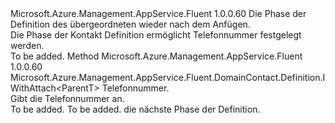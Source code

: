<Type Name="IWithPhoneNumber&lt;ParentT&gt;" FullName="Microsoft.Azure.Management.AppService.Fluent.DomainContact.Definition.IWithPhoneNumber&lt;ParentT&gt;">
  <TypeSignature Language="C#" Value="public interface IWithPhoneNumber&lt;ParentT&gt;" />
  <TypeSignature Language="ILAsm" Value=".class public interface auto ansi abstract IWithPhoneNumber`1&lt;ParentT&gt;" />
  <TypeSignature Language="DocId" Value="T:Microsoft.Azure.Management.AppService.Fluent.DomainContact.Definition.IWithPhoneNumber`1" />
  <TypeSignature Language="VB.NET" Value="Public Interface IWithPhoneNumber(Of ParentT)" />
  <TypeSignature Language="F#" Value="type IWithPhoneNumber&lt;'ParentT&gt; = interface" />
  <AssemblyInfo>
    <AssemblyName>Microsoft.Azure.Management.AppService.Fluent</AssemblyName>
    <AssemblyVersion>1.0.0.60</AssemblyVersion>
  </AssemblyInfo>
  <TypeParameters>
    <TypeParameter Name="ParentT" />
  </TypeParameters>
  <Interfaces />
  <Docs>
    <typeparam name="ParentT">Die Phase der Definition des übergeordneten wieder nach dem Anfügen.</typeparam>
    <summary>
            Die Phase der Kontakt Definition ermöglicht Telefonnummer festgelegt werden.
            </summary>
    <remarks>To be added.</remarks>
  </Docs>
  <Members>
    <Member MemberName="WithPhoneNumber">
      <MemberSignature Language="C#" Value="public Microsoft.Azure.Management.AppService.Fluent.DomainContact.Definition.IWithAttach&lt;ParentT&gt; WithPhoneNumber (string phoneNumber);" />
      <MemberSignature Language="ILAsm" Value=".method public hidebysig newslot virtual instance class Microsoft.Azure.Management.AppService.Fluent.DomainContact.Definition.IWithAttach`1&lt;!ParentT&gt; WithPhoneNumber(string phoneNumber) cil managed" />
      <MemberSignature Language="DocId" Value="M:Microsoft.Azure.Management.AppService.Fluent.DomainContact.Definition.IWithPhoneNumber`1.WithPhoneNumber(System.String)" />
      <MemberSignature Language="VB.NET" Value="Public Function WithPhoneNumber (phoneNumber As String) As IWithAttach(Of ParentT)" />
      <MemberSignature Language="F#" Value="abstract member WithPhoneNumber : string -&gt; Microsoft.Azure.Management.AppService.Fluent.DomainContact.Definition.IWithAttach&lt;'ParentT&gt;" Usage="iWithPhoneNumber.WithPhoneNumber phoneNumber" />
      <MemberType>Method</MemberType>
      <AssemblyInfo>
        <AssemblyName>Microsoft.Azure.Management.AppService.Fluent</AssemblyName>
        <AssemblyVersion>1.0.0.60</AssemblyVersion>
      </AssemblyInfo>
      <ReturnValue>
        <ReturnType>Microsoft.Azure.Management.AppService.Fluent.DomainContact.Definition.IWithAttach&lt;ParentT&gt;</ReturnType>
      </ReturnValue>
      <Parameters>
        <Parameter Name="phoneNumber" Type="System.String" />
      </Parameters>
      <Docs>
        <param name="phoneNumber">Telefonnummer.</param>
        <summary>
            Gibt die Telefonnummer an.
            </summary>
        <returns>To be added.</returns>
        <remarks>To be added.</remarks>
        <return>die nächste Phase der Definition.</return>
      </Docs>
    </Member>
  </Members>
</Type>